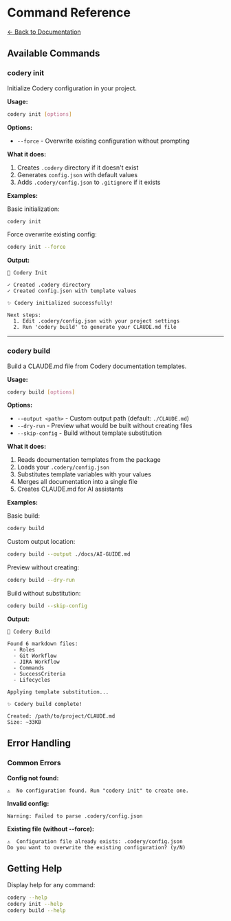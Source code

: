# Command Reference

[← Back to Documentation](./README.md)

## Available Commands

### codery init

Initialize Codery configuration in your project.

**Usage:**
```bash
codery init [options]
```

**Options:**
- `--force` - Overwrite existing configuration without prompting

**What it does:**
1. Creates `.codery` directory if it doesn't exist
2. Generates `config.json` with default values
3. Adds `.codery/config.json` to `.gitignore` if it exists

**Examples:**

Basic initialization:
```bash
codery init
```

Force overwrite existing config:
```bash
codery init --force
```

**Output:**
```
🏰 Codery Init

✓ Created .codery directory
✓ Created config.json with template values

✨ Codery initialized successfully!

Next steps:
  1. Edit .codery/config.json with your project settings
  2. Run 'codery build' to generate your CLAUDE.md file
```

---

### codery build

Build a CLAUDE.md file from Codery documentation templates.

**Usage:**
```bash
codery build [options]
```

**Options:**
- `--output <path>` - Custom output path (default: `./CLAUDE.md`)
- `--dry-run` - Preview what would be built without creating files
- `--skip-config` - Build without template substitution

**What it does:**
1. Reads documentation templates from the package
2. Loads your `.codery/config.json`
3. Substitutes template variables with your values
4. Merges all documentation into a single file
5. Creates CLAUDE.md for AI assistants

**Examples:**

Basic build:
```bash
codery build
```

Custom output location:
```bash
codery build --output ./docs/AI-GUIDE.md
```

Preview without creating:
```bash
codery build --dry-run
```

Build without substitution:
```bash
codery build --skip-config
```

**Output:**
```
🏰 Codery Build

Found 6 markdown files:
  - Roles
  - Git Workflow
  - JIRA Workflow
  - Commands
  - SuccessCriteria
  - Lifecycles

Applying template substitution...

✨ Codery build complete!

Created: /path/to/project/CLAUDE.md
Size: ~33KB
```

## Error Handling

### Common Errors

**Config not found:**
```
⚠️  No configuration found. Run "codery init" to create one.
```

**Invalid config:**
```
Warning: Failed to parse .codery/config.json
```

**Existing file (without --force):**
```
⚠️  Configuration file already exists: .codery/config.json
Do you want to overwrite the existing configuration? (y/N)
```

## Getting Help

Display help for any command:
```bash
codery --help
codery init --help
codery build --help
```